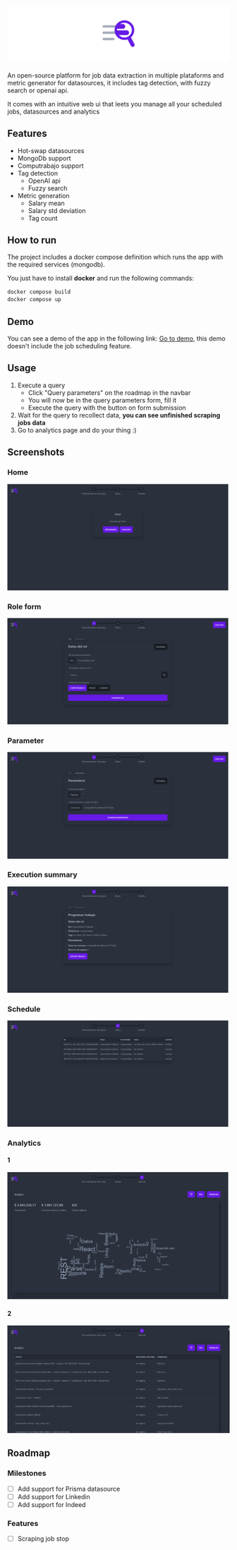 ## ![header](./.github/images/header.png)

An open-source platform for job data extraction in multiple plataforms and metric generator for datasources, it includes tag detection, with fuzzy search or openai api.

It comes with an intuitive web ui that leets you manage all your scheduled jobs, datasources and analytics

## Features

- Hot-swap datasources
- MongoDb support
- Computrabajo support
- Tag detection
  - OpenAI api
  - Fuzzy search
- Metric generation
  - Salary mean
  - Salary std deviation
  - Tag count

## How to run

The project includes a docker compose definition which runs the app with the required services (mongodb).

You just have to install **docker** and run the following commands:

```sh
docker compose build
docker compose up
```

## Demo

You can see a demo of the app in the following link: [Go to demo](https://youtu.be/hYKSo_WblS4), this demo doesn't include the job scheduling feature.

## Usage

1. Execute a query
   - Click "Query parameters" on the roadmap in the navbar
   - You will now be in the query parameters form, fill it
   - Execute the query with the button on form submission
2. Wait for the query to recollect data, **you can see unfinished scraping jobs data**
3. Go to analytics page and do your thing :)

## Screenshots

### Home

![home_screenshot](./.github/images/home_screenshot.png)

### Role form

![role_screenshot](./.github/images/role_screenshot.png)

### Parameter

![parameter_screenshot](./.github/images/parameter_screenshot.png)

### Execution summary

![execute_screenshot](./.github/images/execute_screenshot.png)

### Schedule

![schedule_screenshot](./.github/images/schedule_screenshot.png)

### Analytics

#### 1

![analytics_1_screenshot](./.github/images/analytics_1_screenshot.png)

#### 2

![analytics_2_screenshot](./.github/images/analytics_2_screenshot.png)

## Roadmap

### Milestones

- [ ] Add support for Prisma datasource
- [ ] Add support for Linkedin
- [ ] Add support for Indeed

### Features

- [ ] Scraping job stop
